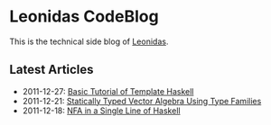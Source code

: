 # Leonidas CodeBlog

This is the technical side blog of [Leonidas](http://leonidasoy.fi/).

## Latest Articles

* 2011-12-27: [Basic Tutorial of Template Haskell](https://github.com/leonidas/codeblog/blob/master/2011/2011-12-27-template-haskell.md)
* 2011-12-21: [Statically Typed Vector Algebra Using Type Families](https://github.com/leonidas/codeblog/blob/master/2011/2011-12-21-static-vector-algebra.md)
* 2011-12-18: [NFA in a Single Line of Haskell](https://github.com/leonidas/codeblog/blob/master/2011/2011-12-18-haskell-nfa.md)
